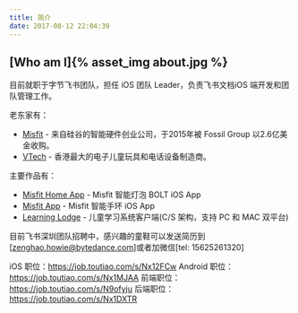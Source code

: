 ```yaml
---
title: 简介
date: 2017-08-12 22:04:39
---
```


## [Who am I]{% asset_img about.jpg %}

目前就职于字节飞书团队，担任 iOS 团队 Leader，负责飞书文档iOS 端开发和团队管理工作。

老东家有：

- [Misfit](http://www.misfit.com/) - 来自硅谷的智能硬件创业公司，于2015年被 Fossil Group 以2.6亿美金收购。
- [VTech](http://www.vtech.com/) - 香港最大的电子儿童玩具和电话设备制造商。

主要作品有：

- [Misfit Home App](https://itunes.apple.com/us/app/misfit-home/id965264934?mt=8) - Misfit 智能灯泡 BOLT iOS App
- [Misfit App](https://itunes.apple.com/us/app/misfit/id564157241?mt=8) - Misfit 智能手环 iOS App
- [Learning Lodge](http://www.vtechda.com/downloadpage/) - 儿童学习系统客户端(C/S 架构，支持 PC 和 MAC 双平台)

目前飞书深圳团队招聘中，感兴趣的童鞋可以发送简历到[zenghao.howie@bytedance.com]或者加微信[tel: 15625261320]

iOS 职位：https://job.toutiao.com/s/Nx12FCw
Android 职位：https://job.toutiao.com/s/Nx1MJAA
前端职位：https://job.toutiao.com/s/N9ofyju
后端职位：https://job.toutiao.com/s/Nx1DXTR